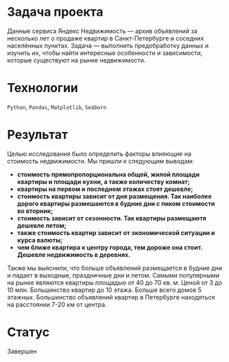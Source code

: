 # Задача проекта
Данные сервиса Яндекс Недвижимость — архив объявлений за несколько лет о продаже квартир в Санкт-Петербурге и соседних населённых пунктах.
Задача — выполнить предобработку данных и изучить их, чтобы найти интересные особенности и зависимости, которые существуют на рынке недвижимости.

# Технологии
`Python`, `Pandas`, `Matplotlib`, `Seaborn`

# Результат
Целью исследования было определить факторы влияющие на стоимость недвижимости. Мы пришли к следующим выводам:

- **стоимость прямопропорциональна общей, жилой площади квартиры и площади кухни, а также количеству комнат;**
- **квартиры на первом и последнем этажах стоят дешевле;**
- **стоимость квартиры зависит от дня размещения. Так наиболее дорого квартиры размешаются в будние дни с пиком стоимости во вторник;**
- **стоимость зависит от сезонности. Так квартиры размещаютя дешевле летом;**
- **также стоимость квартир зависит от экономической ситуации и курса валюты;**
- **чем ближе квартира к центру города, тем дороже она стоит. Дешевле недвижимость в деревнях.**

Также мы выяснили, что больше объявлений размещается в будние дни и падает в выходные, праздничные дни и летом.
Самыми популярными на рынке являются квартиры площадью от 40 до 70 кв. м. Ценой от 3 до 10 млн. Большинство квартир до 10 этажа. Больше всего домов 5 этажных. Большинство объявлений квартир в Петербурге находяться на расстоянии 7-20 км от центра.

# Статус
Завершен